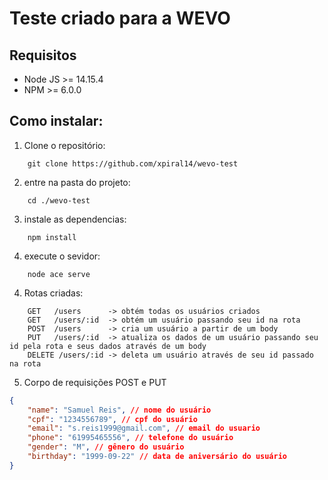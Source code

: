 # Teste criado para a WEVO

## Requisitos

- Node JS >= 14.15.4
- NPM >= 6.0.0

## Como instalar: 

1. Clone o repositório:

``` 
    git clone https://github.com/xpiral14/wevo-test
```

2. entre na pasta do projeto:
```
    cd ./wevo-test
```

3. instale as dependencias:
```
    npm install
```

4. execute o sevidor:
```
    node ace serve
```
4. Rotas criadas: 

```
    GET   /users      -> obtém todas os usuários criados
    GET   /users/:id  -> obtém um usuário passando seu id na rota
    POST  /users      -> cria um usuário a partir de um body
    PUT   /users/:id  -> atualiza os dados de um usuário passando seu id pela rota e seus dados através de um body
    DELETE /users/:id -> deleta um usuário através de seu id passado na rota
```

5. Corpo de requisições POST e PUT
```json
{
    "name": "Samuel Reis", // nome do usuário
    "cpf": "1234556789", // cpf do usuário
    "email": "s.reis1999@gmail.com", // email do usuario
    "phone": "61995465556", // telefone do usuário
    "gender": "M", // gênero do usuário
    "birthday": "1999-09-22" // data de aniversário do usuário
}
```